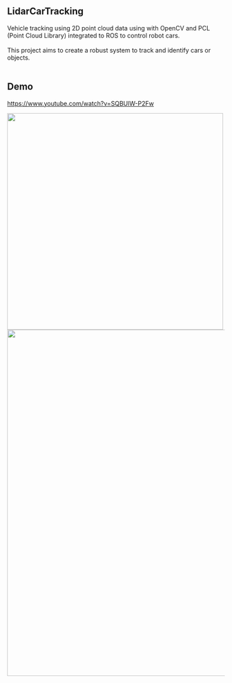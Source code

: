 ## LidarCarTracking
Vehicle tracking using 2D point cloud data using with OpenCV and PCL (Point Cloud Library) integrated to ROS to control robot cars. <br />
<br />
This project aims to create a robust system to track and identify cars or objects. <br />
<br />

## Demo
https://www.youtube.com/watch?v=SQBUlW-P2Fw

<p float="left">
<img src="https://media.giphy.com/media/fsJx47EhhA4HDu85lc/giphy.gif" width="500"/>
<img src="https://media.giphy.com/media/XZ0kGoPJTgm52Y4oTR/giphy.gif" width="800"/>
</p>
